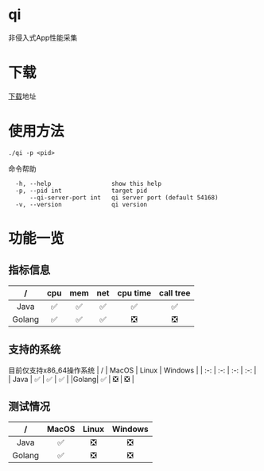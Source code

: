# qi
非侵入式App性能采集

# 下载
[下载](https://github.com/oneym/qi/releases/latest)地址

# 使用方法
```shell
./qi -p <pid>
```

命令帮助
```shell
  -h, --help                 show this help
  -p, --pid int              target pid
      --qi-server-port int   qi server port (default 54168)
  -v, --version              qi version

```

# 功能一览
## 指标信息
|   /  | cpu | mem | net | cpu time | call tree |
|  :-: | :-: | :-: | :-: | :-: | :-: |
| Java | ✅  | ✅  | ✅ | ✅ | ✅ |
|Golang| ✅  | ✅  | ✅ | ❎ | ❎ |

## 支持的系统
目前仅支持x86_64操作系统
|   /  | MacOS | Linux | Windows |
|  :-: | :-: | :-: | :-: |
| Java | ✅  | ✅  | ✅ |
|Golang| ✅  | ❎  | ❎ |

## 测试情况
|   /  | MacOS | Linux | Windows |
|  :-: | :-: | :-: | :-: |
| Java | ✅  | ❎  | ❎ |
|Golang| ✅  | ❎  | ❎ |
